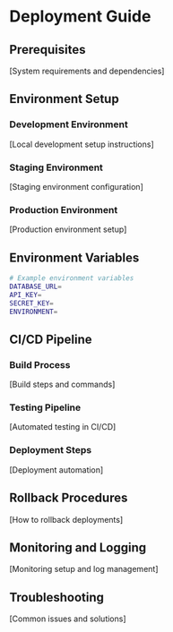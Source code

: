 # Deployment Guide

<!-- CI/CD pipelines, environment variables, rollbacks -->

## Prerequisites
[System requirements and dependencies]

## Environment Setup

### Development Environment
[Local development setup instructions]

### Staging Environment
[Staging environment configuration]

### Production Environment
[Production environment setup]

## Environment Variables
```bash
# Example environment variables
DATABASE_URL=
API_KEY=
SECRET_KEY=
ENVIRONMENT=
```

## CI/CD Pipeline

### Build Process
[Build steps and commands]

### Testing Pipeline
[Automated testing in CI/CD]

### Deployment Steps
[Deployment automation]

## Rollback Procedures
[How to rollback deployments]

## Monitoring and Logging
[Monitoring setup and log management]

## Troubleshooting
[Common issues and solutions]